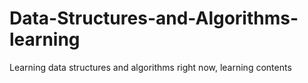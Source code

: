 # Data-Structures-and-Algorithms-learning
Learning data structures and algorithms right now, learning contents
